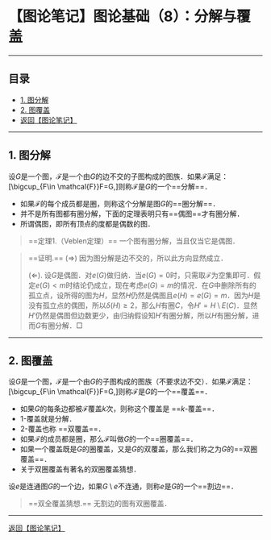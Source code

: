 # 【图论笔记】图论基础（8）：分解与覆盖
---

## 目录

+ <a href="#1">1. 图分解</a>
+ <a href="#2">2. 图覆盖</a>
+ <a href="/html/notes/graph-theory/graph-theory.html"> 返回【图论笔记】 </a>

---

## <a name="1"> 1. 图分解 </a>

设$G$是一个图，$\mathcal{F}$是一个由$G$的边不交的子图构成的图族．如果$\mathcal{F}$满足：\[\bigcup_{F\in \mathcal{F}}F=G,\]则称$\mathcal{F}$是$G$的一个==分解==．

+ 如果$\mathcal{F}$的每个成员都是圈，则称这个分解是图$G$的==圈分解==．
+ 并不是所有图都有圈分解，下面的定理表明只有==偶图==才有圈分解．
+ 所谓偶图，即所有顶点的度都是偶数的图．

> ==定理1.（Veblen定理）== 一个图有圈分解，当且仅当它是偶图．

>==证明.== $(\Rightarrow)$ 因为图分解是边不交的，所以此方向显然成立．
>
>$(\Leftarrow)$. 设$G$是偶图．对$e(G)$做归纳．当$e(G)=0$时，只需取$\mathcal{F}$为空集即可．假定$e(G)<m$时结论仍成立，现在考虑$e(G)=m$的情况．在$G$中删除所有的孤立点，设所得的图为$H$，显然$H$仍然是偶图且$e(H)=e(G)=m$．因为$H$是没有孤立点的偶图，所以$\delta(H)\ge 2$，那么$H$有圈$C$，令$H'=H\setminus E(C)$．显然$H'$仍然是偶图但边数更少，由归纳假设知$H'$有圈分解，所以$H$有圈分解，进而$G$有圈分解．$\Box$

---

## <a name="2"> 2. 图覆盖 </a>

设$G$是一个图，$\mathcal{F}$是一个由$G$的子图构成的图族（不要求边不交）．如果$\mathcal{F}$满足：\[\bigcup_{F\in \mathcal{F}}F=G,\]则称$\mathcal{F}$是$G$的一个==覆盖==．

+ 如果$G$的每条边都被$\mathcal{F}$覆盖$k$次，则称这个覆盖是 ==$k$-覆盖==．
+ $1$-覆盖就是分解．
+ $2$-覆盖也称 ==双覆盖==．
+ 如果$\mathcal{F}$的成员都是圈，那么$\mathcal{F}$叫做$G$的一个==圈覆盖==．
+ 如果一个覆盖既是$G$的圈覆盖，又是$G$的双覆盖，那么我们称之为$G$的==双圈覆盖==．
+ 关于双圈覆盖有著名的双圈覆盖猜想．

设$e$是连通图$G$的一个边，如果$G\setminus e$不连通，则称$e$是$G$的一个==割边==．

> ==双全覆盖猜想.== 无割边的图有双圈覆盖．

---

 <a href="/html/notes/graph-theory/graph-theory.html"> 返回【图论笔记】 </a>